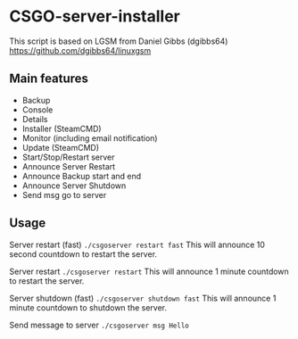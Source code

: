 # CSGO-server-installer
This script is based on LGSM from Daniel Gibbs (dgibbs64) https://github.com/dgibbs64/linuxgsm

<h2>Main features</h2>
<ul>
	<li>Backup</li>
	<li>Console</li>
	<li>Details</li>
	<li>Installer (SteamCMD)</li>
	<li>Monitor (including email notification)</li>
	<li>Update (SteamCMD)</li>
	<li>Start/Stop/Restart server</li>
	<li>Announce Server Restart</li>
	<li>Announce Backup start and end</li>
  <li>Announce Server Shutdown</li>
  <li>Send msg go to server</li>
</ul>

<h2>Usage</h2>
Server restart (fast)
<code>./csgoserver restart fast</code>
This will announce 10 second countdown to restart the server.

Server restart
<code>./csgoserver restart</code>
This will announce 1 minute countdown to restart the server.

Server shutdown (fast)
<code>./csgoserver shutdown fast</code>
This will announce 1 minute countdown to shutdown the server.

Send message to server
<code>./csgoserver msg Hello</code>
